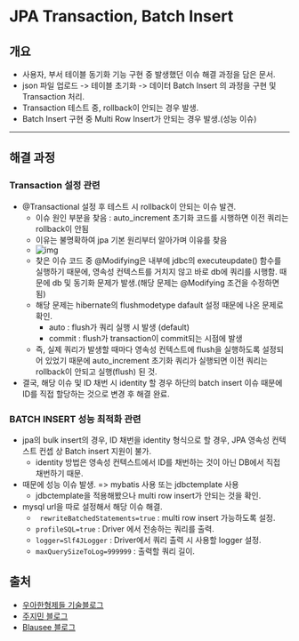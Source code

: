 # JPA Transaction, Batch Insert

## 개요

- 사용자, 부서 테이블 동기화 기능 구현 중 발생했던 이슈 해결 과정을 담은 문서.
- json 파일 업로드 -> 테이블 초기화 -> 데이터 Batch Insert 의 과정을 구현 및 Transaction 처리.
- Transaction 테스트 중, rollback이 안되는 경우 발생.
- Batch Insert 구현 중 Multi Row Insert가 안되는 경우 발생.(성능 이슈)

---

## 해결 과정

### Transaction 설정 관련

- @Transactional 설정 후 테스트 시 rollback이 안되는 이슈 발견.
  - 이슈 원인 부분을 찾음 : auto_increment 초기화 코드를 시행하면 이전 쿼리는 rollback이 안됨
  - 이유는 불명확하여 jpa 기본 원리부터 알아가며 이유를 찾음
  - ![img](https://velog.velcdn.com/post-images%2Fconatuseus%2Feb6c9c30-d09c-11e9-b0db-1597a34a142f%2Fimage.png)
  - 찾은 이슈 코드 중 @Modifying은 내부에 jdbc의 executeupdate() 함수를 실행하기 때문에, 영속성 컨텍스트를 거치지 않고 바로 db에 쿼리를 시행함. 때문에 db 및 동기화 문제가 발생.(해당 문제는 @Modifying 조건을 수정하면 됨)
  - 해당 문제는 hibernate의 flushmodetype dafault 설정 때문에 나온 문제로 확인.
    - auto : flush가 쿼리 실행 시 발생 (default)
    - commit : flush가 transaction이 commit되는 시점에 발생
  - 즉, 실제 쿼리가 발생할 때마다 영속성 컨텍스트에 flush을 실행하도록 설정되어 있었기 때문에 auto_increment 초기화 쿼리가 실행되면 이전 쿼리는 rollback이 안되고 실행(flush) 된 것.
- 결국, 해당 이슈 및 ID 채번 시 identity 할 경우 하단의 batch insert 이슈 때문에 ID를 직접 할당하는 것으로 변경 후 해결 완료.



### BATCH INSERT 성능 최적화 관련

- jpa의 bulk insert의 경우, ID 채번을 identity 형식으로 할 경우, JPA 영속성 컨텍스트 컨셉 상 Batch insert 지원이 불가.
  - identity 방법은 영속성 컨텍스트에서 ID를 채번하는 것이 아닌 DB에서 직접 채번하기 때문.
- 때문에 성능 이슈 발생. => mybatis 사용 또는 jdbctemplate 사용
  - jdbctemplate을 적용해봤으나 multi row insert가 안되는 것을 확인.
- mysql url을 따로 설정해서 해당 이슈 해결.
  - ` rewriteBatchedStatements=true` : multi row insert 가능하도록 설정.
  - `profileSQL=true` : Driver 에서 전송하는 쿼리를 출력.
  - `logger=Slf4JLogger` : Driver에서 쿼리 출력 시 사용할 logger 설정.
  - `maxQuerySizeToLog=999999` : 출력할 쿼리 길이.



## 출처

- [우아한형제들 기술블로그](https://techblog.woowahan.com/2695/)
- [주지민 블로그](https://joojimin.tistory.com/71)
- [Blausee 블로그](https://wwlee94.github.io/category/blog/spring-transactional-precautions/)